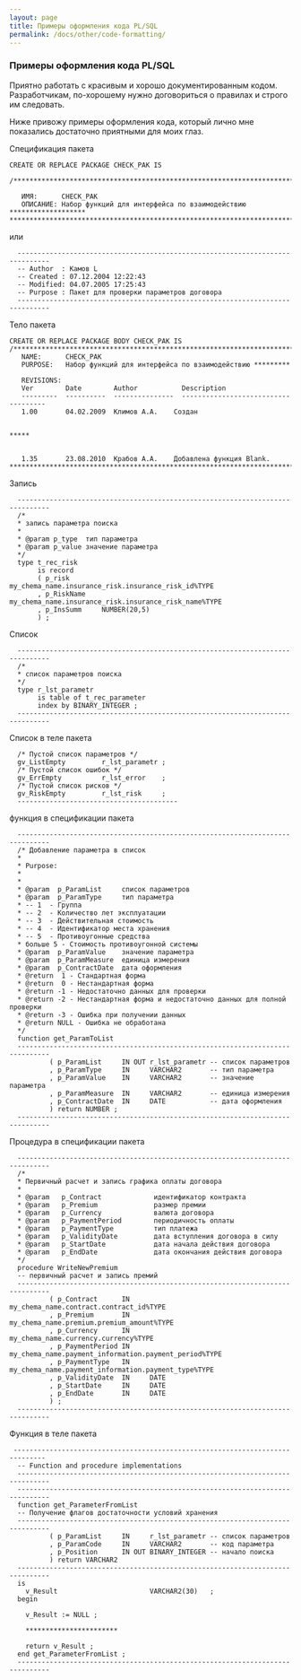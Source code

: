```yaml
---
layout: page
title: Примеры оформления кода PL/SQL
permalink: /docs/other/code-formatting/
---
```


### Примеры оформления кода PL/SQL


Приятно работать с красивым и хорошо документированным кодом. Разработчикам, по-хорошему нужно договориться о правилах и
строго им следовать.


Ниже привожу примеры оформления кода, который лично мне показались достаточно приятными для моих глаз.



Спецификация пакета

    CREATE OR REPLACE PACKAGE CHECK_PAK IS

    /******************************************************************************

       ИМЯ:      CHECK_PAK
       ОПИСАНИЕ: Набор функций для интерфейса по взаимодействию *******************
    ******************************************************************************/


или

      ------------------------------------------------------------------------------
      -- Author  : Камов L
      -- Created : 07.12.2004 12:22:43
      -- Modified: 04.07.2005 17:25:43
      -- Purpose : Пакет для проверки параметров договора
      ------------------------------------------------------------------------------



Тело пакета


    CREATE OR REPLACE PACKAGE BODY CHECK_PAK IS
    /******************************************************************************
       NAME:      CHECK_PAK
       PURPOSE:   Набор функций для интерфейса по взаимодействию *********

       REVISIONS:
       Ver        Date        Author           Description
       ---------  ----------  ---------------  ------------------------------------
       1.00       04.02.2009  Климов А.А.    Создан


    *****


       1.35       23.08.2010  Крабов А.А.    Добавлена функция Blank.
    *******************************************************************************/


Запись

      ------------------------------------------------------------------------------
      /*
      * запись параметра поиска
      *
      * @param p_type  тип параметра
      * @param p_value значение параметра
      */
      type t_rec_risk
           is record
           ( p_risk        my_chema_name.insurance_risk.insurance_risk_id%TYPE
           , p_RiskName    my_chema_name.insurance_risk.insurance_risk_name%TYPE
           , p_InsSumm     NUMBER(20,5)
           ) ;



Список


      ------------------------------------------------------------------------------
      /*
      * список параметров поиска
      */
      type r_lst_parametr
           is table of t_rec_parameter
           index by BINARY_INTEGER ;
      ------------------------------------------------------------------------------


Список в теле пакета


      /* Пустой список параметров */
      gv_ListEmpty         r_lst_parametr ;
      /* Пустой список ошибок */
      gv_ErrEmpty          r_lst_error    ;
      /* Пустой список рисков */
      gv_RiskEmpty         r_lst_risk     ;
      ----------------------------------------



функция в спецификации пакета


      ------------------------------------------------------------------------------
      /* Добавление параметра в список
      *
      * Purpose:
      *
      *
      * @param  p_ParamList     список параметров
      * @param  p_ParamType     тип параметра
      * -- 1  - Группа
      * -- 2  - Количество лет эксплуатации
      * -- 3  - Действительная стоимость
      * -- 4  - Идентификатор места хранения
      * -- 5  - Противоугонные средства
      * больше 5 - Стоимость противоугонной системы
      * @param  p_ParamValue    значение параметра
      * @param  p_ParamMeasure  единица измерения
      * @param  p_ContractDate  дата оформления
      * @return  1 - Стандартная форма
      * @return  0 - Нестандартная форма
      * @return -1 - Недостаточно данных для проверки
      * @return -2 - Нестандартная форма и недостаточно данных для полной проверки
      * @return -3 - Ошибка при получении данных
      * @return NULL - Ошибка не обработана
      */
      function get_ParamToList
      ------------------------------------------------------------------------------
              ( p_ParamList     IN OUT r_lst_parametr -- список параметров
              , p_ParamType     IN     VARCHAR2       -- тип параметра
              , p_ParamValue    IN     VARCHAR2       -- значение параметра
              , p_ParamMeasure  IN     VARCHAR2       -- единица измерения
              , p_ContractDate  IN     DATE           -- дата оформления
              ) return NUMBER ;
      ------------------------------------------------------------------------------



Процедура в спецификации пакета


      ------------------------------------------------------------------------------
      /*
      * Первичный расчет и запись графика оплаты договора
      *
      * @param   p_Contract             идентификатор контракта
      * @param   p_Premium              размер премии
      * @param   p_Currency             валюта договора
      * @param   p_PaymentPeriod        периодичность оплаты
      * @param   p_PaymentType          тип платежа
      * @param   p_ValidityDate         дата вступления договора в силу
      * @param   p_StartDate            дата начала действия договора
      * @param   p_EndDate              дата окончания действия договора
      */
      procedure WriteNewPremium
      -- первичный расчет и запись премий
      ------------------------------------------------------------------------------
              ( p_Contract      IN     my_chema_name.contract.contract_id%TYPE
              , p_Premium       IN     my_chema_name.premium.premium_amount%TYPE
              , p_Currency      IN     my_chema_name.currency.currency%TYPE
              , p_PaymentPeriod IN     my_chema_name.payment_information.payment_period%TYPE
              , p_PaymentType   IN     my_chema_name.payment_information.payment_type%TYPE
              , p_ValidityDate  IN     DATE
              , p_StartDate     IN     DATE
              , p_EndDate       IN     DATE
              ) ;
      ------------------------------------------------------------------------------


Функция в теле пакета



     ------------------------------------------------------------------------------
      -- Function and procedure implementations
      ------------------------------------------------------------------------------
      ------------------------------------------------------------------------------
      function get_ParameterFromList
      -- Получение флагов достаточности условий хранения
      ------------------------------------------------------------------------------
              ( p_ParamList     IN     r_lst_parametr -- список параметров
              , p_ParamCode     IN     VARCHAR2       -- код параметра
              , p_Position      IN OUT BINARY_INTEGER -- начало поиска
              ) return VARCHAR2
      ------------------------------------------------------------------------------
      is
        v_Result                       VARCHAR2(30)   ;
      begin

        v_Result := NULL ;

    	***********************

        return v_Result ;
      end get_ParameterFromList ;
      ------------------------------------------------------------------------------
